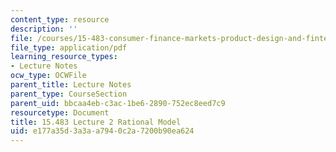 ```yaml
---
content_type: resource
description: ''
file: /courses/15-483-consumer-finance-markets-product-design-and-fintech-spring-2018/e177a35d3a3aa7940c2a7200b90ea624_MIT15_483S18_L02.pdf
file_type: application/pdf
learning_resource_types:
- Lecture Notes
ocw_type: OCWFile
parent_title: Lecture Notes
parent_type: CourseSection
parent_uid: bbcaa4eb-c3ac-1be6-2890-752ec8eed7c9
resourcetype: Document
title: 15.483 Lecture 2 Rational Model
uid: e177a35d-3a3a-a794-0c2a-7200b90ea624
---
```

